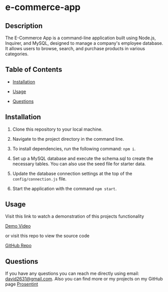 # e-commerce-app

  ## Description

  The E-Commerce App is a command-line application built using Node.js, Inquirer, and MySQL, designed to manage a company's employee database. It  allows users to browse, search, and purchase products in various categories.

  ## Table of Contents

  * [Installation](#installation)

  * [Usage](#usage)

  * [Questions](#questions)

  ## Installation

  1. Clone this repository to your local machine.

  2. Navigate to the project directory in the command line.

  3. To install dependencies, run the following command: `npm i`.

  4. Set up a MySQL database and execute the schema.sql to create the necessary tables. You can also use the seed file for starter data.

  5. Update the database connection settings at the top of the `config/connection.js` file.

  6. Start the application with the command `npm start`.

  ## Usage

  Visit this link to watch a demonstration of this projects functionality
  
  [Demo Video](https://drive.google.com/file/d/1EECcThtL4eAlJKtCCpGvEa8b8KfmFUfD/view)

  or visit this repo to view the source code

  [GitHub Repo](https://github.com/Prosentint/e-commerce-app)

  ## Questions

  If you have any questions you can reach me directly using email: david2631@gmail.com. 
  Also you can find more or my projects on my GitHub page [Prosentint](https://github.com/Prosentint)

